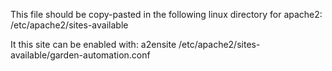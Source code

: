 This file should be copy-pasted in the following linux directory for apache2:
/etc/apache2/sites-available

It this site can be enabled with:
a2ensite /etc/apache2/sites-available/garden-automation.conf